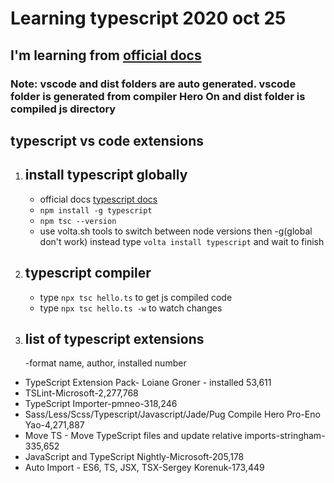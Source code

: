 # Learning typescript 2020 oct 25

## I'm learning from [official docs](https://www.typescriptlang.org/)

### Note: vscode and dist folders are auto generated. vscode folder is generated from compiler Hero On and dist folder is compiled js directory

## typescript vs code extensions

1. ## install typescript globally
   - official docs  [typescript docs](https://www.typescriptlang.org/)
   - `` npm install -g typescript ``
   - `` npm tsc --version ``
   - use volta.sh tools to switch between node versions then -g(global don't work) instead type `` volta install typescript `` and wait to finish

2. ## typescript compiler
   - type `` npx tsc hello.ts `` to get js compiled code
   -  type `` npx tsc hello.ts -w `` to watch changes
  

 1. ## list of typescript extensions 
    -format name, author, installed number
   - TypeScript Extension Pack- Loiane Groner - installed 53,611
   - TSLint-Microsoft-2,277,768
   - TypeScript Importer-pmneo-318,246
   - Sass/Less/Scss/Typescript/Javascript/Jade/Pug Compile Hero Pro-Eno Yao-4,271,887
   - Move TS - Move TypeScript files and update relative imports-stringham-335,652
   - JavaScript and TypeScript Nightly-Microsoft-205,178
   - Auto Import - ES6, TS, JSX, TSX-Sergey Korenuk-173,449


   
